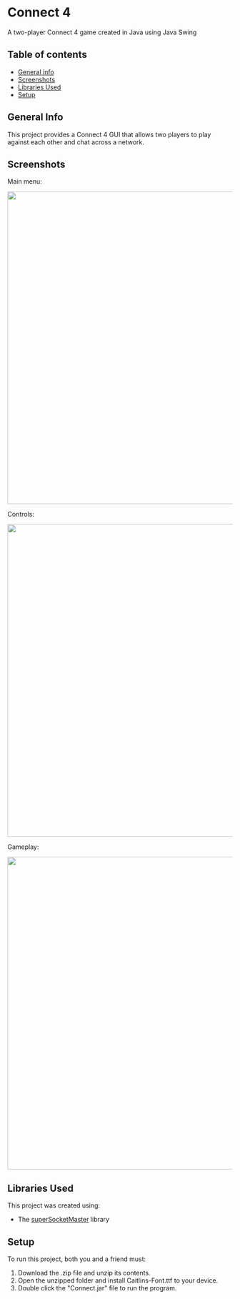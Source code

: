 # Connect 4
 A two-player Connect 4 game created in Java using Java Swing
 
 ## Table of contents
* [General info](#general-info)
* [Screenshots](#screenshots)
* [Libraries Used](#libraries-used)
* [Setup](#setup)

## General Info
This project provides a Connect 4 GUI that allows two players to play against each other and chat across a network.

## Screenshots
Main menu:

<img src = "https://user-images.githubusercontent.com/29318811/118351219-acf52b80-b528-11eb-9d64-2f6d7586f54a.png" width = "700">

Controls:

<img src = "https://user-images.githubusercontent.com/29318811/118351260-e62d9b80-b528-11eb-83f6-f241c220e60e.png" width = "700">

Gameplay:

<img src = "https://user-images.githubusercontent.com/29318811/118351316-53413100-b529-11eb-86ff-ee8897499306.png" width = "700">

## Libraries Used
This project was created using:
* The [superSocketMaster](http://staugustinechs.ca/SuperSocketMaster/) library

## Setup
To run this project, both you and a friend must:
1. Download the .zip file and unzip its contents.
2. Open the unzipped folder and install Caitlins-Font.ttf to your device.
3. Double click the "Connect.jar" file to run the program.

